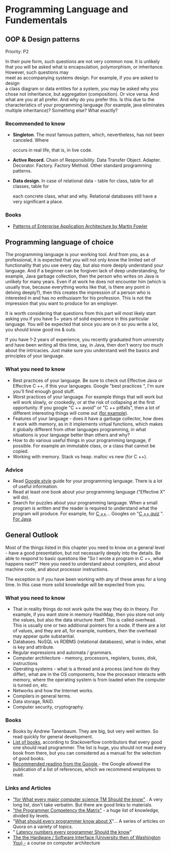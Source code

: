 # Programming Language and Fundementals

## OOP & Design patterns

Priority: P2

In their pure form, such questions are not very common now. It is unlikely that you will be asked what is encapsulation, polymorphism, or inheritance. However, such questions may\
meet as accompanying systems design. For example, if you are asked to design\
a class diagram or data entities for a system, you may be asked why you chose not inheritance, but aggregation (composition). Or vice versa. And what are you at all prefer. And why do you prefer this. Is this due to the characteristics of your programming language (for example, java eliminates multiple inheritance)? Something else? What exactly?

### Recommended to know

*   **Singleton**. The most famous pattern, which, nevertheless, has not been canceled. Where

    occurs in real life, that is, in live code.
* **Active Record.** Chain of Responsibility. Data Transfer Object. Adapter. Decorator. Factory. Factory Method. Other standard programming patterns.
*   **Data design**. In case of relational data - table for class, table for all classes, table for

    each concrete class, what and why. Relational databases still have a very significant a place.

### Books

* [Patterns of Enterprise Application Architecture by Martin Fowler](https://amzn.com/B008OHVDFM)

## Programming language of choice

The programming language is your working tool. And from you, as a professional, it is expected that you will not only know the limited set of functionality that you use every day, but also more deeply understand your language. And if a beginner can be forgiven lack of deep understanding, for example, Java garbage collection, then the person who writes on Java is unlikely for many years. Even if at work he does not encounter him (which is usually true, because everything works like that, is there any point in delving deeply?), then this creates the impression of a person who is interested in and has no enthusiasm for his profession. This is not the impression that you want to produce for an employer.

It is worth considering that questions from this part will most likely start asking you if you have 5+ years of solid experience in this particular language. You will be expected that since you are on it so you write a lot, you should know good ins & outs.

If you have 1-2 years of experience, you recently graduated from university and have been writing all this time, say, in Java, then don't worry too much about the intricacies. Just make sure you understand well the basics and principles of your language.

### What you need to know

* Best practices of your language. Be sure to check out Effective Java or Effective C ++, if this your languages. Google "best practices ", I'm sure you'll find enough good stuff.
* Worst practices of your language. For example things that will work but will work slowly, or crookedly, or at the risk of collapsing at the first opportunity. If you google "C ++ avoid" or "C ++ pitfalls", then a lot of different interesting things will come out ([for example](http://stackoverflow.com/questions/30373/what-c-pitfalls-should-i-avoid)).
* Features of your language - does it have a garbage collector, how does it work with memory, as in it implements virtual functions, which makes it globally different from other languages programming, in what situations is your language better than others and why?
* How to do various useful things in your programming language, if possible. For example an immutable class, or a class that cannot be copied.
* Working with memory. Stack vs heap. malloc vs new (for C ++).

### Advice

* Read [Google style](https://github.com/google/styleguide) guide for your programming language. There is a lot of useful information.
* Read at least one book about your programming language ("Effective X" will do).
* Search for puzzles about your programming language. When a small program is written and the reader is required to understand what the program will produce. For example, for [C ++](http://cppquiz.org/quiz/question/8)... Googles on "[C ++ quiz](http://cppquiz.org/quiz/question/8) ". [For Java](http://www.javapuzzlers.com/).

## General Outlook

Most of the things listed in this chapter you need to know on a general level - have a good presentation, but not necessarily deeply into the details. Be able to respond to basic questions like "So I wrote a program in C ++, what happens next?" Here you need to understand about compilers, and about machine code, and about processor instructions.

The exception is if you have been working with any of these areas for a long time. In this case more solid knowledge will be expected from you.

### What you need to know

* That in reality things do not work quite the way they do in theory. For example, if you want store in memory HashMap, then you store not only the values, but also the data structure itself. This is called overhead. This is usually one or two additional pointers for a node. If there are a lot of values, and they are all, for example, numbers, then the overhead may appear quite substantial.
* Databases. NoSQL vs RDBMS (relational databases), what is index, what is key and attribute.
* Regular expressions and automata / grammars.
* Computer architecture - memory, processors, registers, buses, disk, instructions
* Operating systems - what is a thread and a process (and how do they differ), what are in the OS components, how the processor interacts with memory, where the operating system is from loaded when the computer is turned on, etc.
* Networks and how the Internet works.
* Compilers in general terms.
* Data storage, RAID.
* Computer security, cryptography.

### Books

* Books by Andrew Tanenbaum. They are big, but very well written. So read quickly for general development.
* [List of books](http://stackoverflow.com/questions/1711/what-is-the-single-most-influential-book-every-programmer-should-read), according to Stackoverflow contributors that every good one should read programmer. The list is huge, you should not read every book from there, but you can considered as a manual for the selection of good books.
* [Recommended reading from the Google ](https://translate.google.com/translate?hl=en\&prev=\_t\&sl=ru\&tl=en\&u=http://larrr.com/rekomenduemaya-literatura-ot-google/)- the Google allowed the publication of a list of references, which we recommend employees to read.

### Links and Articles

* ["for What every major computer science TM Should the know"](http://matt.might.net/articles/what-cs-majors-should-know/) . A very long list, don't take verbatim. But there are good links to materials.
* ["the Programmer Competency the Matrix"](http://www.starling-software.com/employment/programmer-competency-matrix.html) - a huge list of knowledge, divided by levels.
* "[What should every programmer know about X](https://www.quora.com/topic/What-Should-Every-Programmer-Know-About-X)"... A series of articles on Quora on a variety of topics.
* " [Latency numbers every programmer Should the know](https://gist.github.com/jboner/2841832)"
* [The the Hardware / Software Interface (University then of Washington You) -](https://www.coursetalk.com/providers/coursera/courses/the-hardwaresoftware-interface) a course on computer architecture
